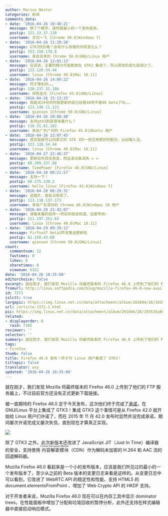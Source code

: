 ```yaml
---
author: Marius Nestor
categories: 新闻
comments_data:
- date: '2016-04-26 10:48:21'
  message: 换了个数字，居然是最小的一个发布版本。
  postip: 121.33.37.130
  username: 文剑一飞 [Chrome 50.0|Windows 7]
- date: '2016-04-26 11:28:28'
  message: GTK3然后嘞？会有什么惊艳的外观变化么？
  postip: 153.150.178.8
  username: 来自日本的 Chrome 50.0|GNU/Linux 用户
- date: '2016-04-26 12:01:13'
  message: 应该说，主要的精力可能都放在 GTK3 集成了，所以其他的变化就很少了。
  postip: 123.120.54.44
  username: linux [Chrome 49.0|Mac 10.11]
- date: '2016-04-26 14:09:22'
  message: 终于等到你……
  postip: 120.237.31.186
  username: 绿色圣光 [Firefox 45.0|GNU/Linux]
- date: '2016-04-26 15:13:25'
  message: 我能说24号的时候更新的就已经是46而不是46 beta了吗。。。
  postip: 113.140.11.121
  username: qiansen [Chrome 50.0|GNU/Linux]
- date: '2016-04-26 20:08:48'
  message: 支持gtk3到底意味着什么？
  postip: 116.31.81.182
  username: 来自广东广州的 Firefox 45.0|Ubuntu 用户
- date: '2016-04-26 22:07:45'
  message: 其实就是可以同其它的 GTK 3的一些应用更好的配合，比如输入法。
  postip: 123.120.54.44
  username: linux [Chrome 49.0|Mac 10.11]
- date: '2016-04-27 22:46:37'
  message: 更新后外观无改变，而且滚动条消失 = =
  postip: 60.209.237.88
  username: TimePower [Firefox 46.0|GNU/Linux]
- date: '2016-04-28 08:21:57'
  message: 支持一下！
  postip: 60.175.130.2
  username: hello_linux [Firefox 43.0|Windows 7]
- date: '2016-04-28 08:29:31'
  message: 这图片，我有点邪恶了。
  postip: 113.118.137.173
  username: 来自广东深圳的 Chrome 49.0|Windows 10 用户
- date: '2016-04-28 21:42:07'
  message: 请看本篇的前传~~然后你就会知道，这是传统~
  postip: 111.197.251.63
  username: linux [Chrome 49.0|Mac 10.11]
- date: '2016-04-29 09:39:12'
  message: Firfox47 beta1昨天推送更新啦
  postip: 61.150.43.69
  username: qiansen [Chrome 50.0|GNU/Linux]
count:
  commentnum: 12
  favtimes: 0
  likes: 0
  sharetimes: 0
  viewnum: 6322
date: '2016-04-26 10:35:00'
editorchoice: false
excerpt: 就在刚才，我们发现 Mozilla 将最终版本的 Firefox 46.0 上传到了他们的 FTP 服务器上，不过目前官方还没有正式更新下载链接。
fromurl: http://linux.softpedia.com/blog/mozilla-firefox-46-0-now-available-to-download-with-gtk3-integration-for-linux-503413.shtml
id: 7271
islctt: true
largepic: https://img.linux.net.cn/data/attachment/album/201604/26/103535a8nzr1brrdrwwcrc.jpg
url: /article-7271-1.html
pic: https://img.linux.net.cn/data/attachment/album/201604/26/103535a8nzr1brrdrwwcrc.jpg.thumb.jpg
related:
- displayorder: 0
  raid: 7102
reviewer: ''
selector: ''
summary: 就在刚才，我们发现 Mozilla 将最终版本的 Firefox 46.0 上传到了他们的 FTP 服务器上，不过目前官方还没有正式更新下载链接。
tags:
- Firefox
thumb: false
title: Firefox 46.0 发布！终于为 Linux 用户集成了 GTK3！
titlepic: false
translator: wxy
updated: '2016-04-26 10:35:00'
---
```


就在刚才，我们发现 Mozilla 将最终版本的 Firefox 46.0 上传到了他们的 FTP 服务器上，不过目前官方还没有正式更新下载链接。


被一直期待的 Firefox 46.0 定于今天发布，这次他们终于完成了[承诺](/article-7102-1.html)，在 GNU/Linux 平台上集成了 GTK3！集成 GTK3 这个事情可是从 Firefox 42.0 就开始给 Linux 用户们许诺了，而在 2015 年 11 月 42.0 发布时显然并没完成承诺，期间屡次许诺完成又屡次失信，直到现在才算真正实现。


![](https://img.linux.net.cn/data/attachment/album/201604/26/103535a8nzr1brrdrwwcrc.jpg)


除了 GTK3 之外，此次新版本还改进了 JavaScript JIT（Just In Time）编译器的安全，支持使用<ruby> 内容解密模块 <rp>  （ </rp> <rt>  Content Decryption Module </rt> <rp>  ） </rp></ruby>（CDN）作为解码未加密的 H.264 和 AAC 流的回退解码器。


Mozilla Firefox 46.0 看起来是一个小的发布版本，应该是我们所见过的最小的一个发布版本了，至少从之前的 Beta 版本的变更日志来看是这样的。从变更日志中可以看到，它改进了 WebRTC API 的稳定性和性能、支持 HTML5 的 document.elementsFromPoint 、增加了 Web Crypto API 的 HKDF 支持。


对于开发者来说，Mozilla Firefox 46.0 现在可以在内存工具中显示 dominator trees，在性能面板中增加了分配和垃圾回收的暂停分析，此外还支持在样式编辑器中直接启动响应模式。